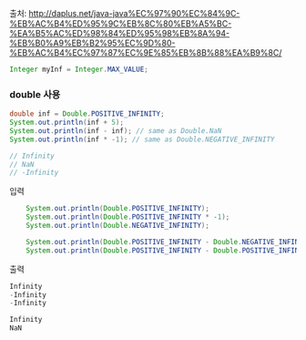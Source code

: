 출처: http://daplus.net/java-java%EC%97%90%EC%84%9C-%EB%AC%B4%ED%95%9C%EB%8C%80%EB%A5%BC-%EA%B5%AC%ED%98%84%ED%95%98%EB%8A%94-%EB%B0%A9%EB%B2%95%EC%9D%80-%EB%AC%B4%EC%97%87%EC%9E%85%EB%8B%88%EA%B9%8C/

```java
Integer myInf = Integer.MAX_VALUE;
```

### double 사용

```java
double inf = Double.POSITIVE_INFINITY;
System.out.println(inf + 5);
System.out.println(inf - inf); // same as Double.NaN
System.out.println(inf * -1); // same as Double.NEGATIVE_INFINITY

// Infinity
// NaN
// -Infinity
```

입력
```java
    System.out.println(Double.POSITIVE_INFINITY);
    System.out.println(Double.POSITIVE_INFINITY * -1);
    System.out.println(Double.NEGATIVE_INFINITY);

    System.out.println(Double.POSITIVE_INFINITY - Double.NEGATIVE_INFINITY);
    System.out.println(Double.POSITIVE_INFINITY - Double.POSITIVE_INFINITY);
```
출력
```java
Infinity
-Infinity
-Infinity

Infinity
NaN
```
